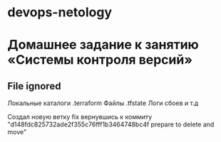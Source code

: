 # devops-netology
# Домашнее задание к занятию «Системы контроля версий»

## File ignored
Локальные каталоги .terraform
Файлы .tfstate
Логи сбоев
и т.д 

Создал новую ветку fix вернувшись к коммиту "d148fdc825732ade2f355c76fff1b3464748bc4f prepare to delete and move"
